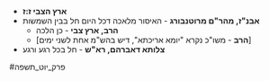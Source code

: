 * **ארץ הצבי ז:ז**
* **אבנ"ז, מהר"ם מרוטנבורג** - האיסור מלאכה דכל היום חל בבין השמשות
	* **הרב, ארץ צבי** - כן הלכה
	* \[**הרב** - משו"כ נקרא "יומא אריכתא", דיש בהש"מ אחת לשני ימים\]
* **צלותא דאברהם, רא"ש** - חל בכל רגע ורגע

#פרק_יוט_תשפה